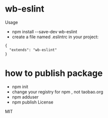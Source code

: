 # wb-eslint
Usage

- npm install --save-dev wb-eslint
- create a file named .eslintrc in your project:
```
{
  "extends": "wb-eslint"
}
```

# how to publish package
- npm init
- change your registry for npm , not taobao.org
- npm adduser
- npm publish
License

MIT
